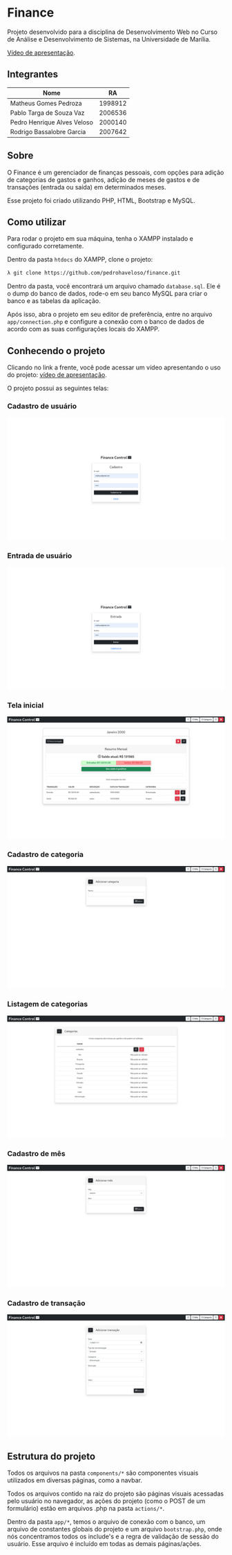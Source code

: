 # Finance

Projeto desenvolvido para a disciplina de Desenvolvimento Web no Curso de Análise e Desenvolvimento de Sistemas, na Universidade de Marília.

[Vídeo de apresentação](https://youtu.be/qn37fBianlw).

## Integrantes

| Nome                        | RA      |
| --------------------------- | ------- |
| Matheus Gomes Pedroza       | 1998912 |
| Pablo Targa de Souza Vaz    | 2006536 |
| Pedro Henrique Alves Veloso | 2000140 |
| Rodrigo Bassalobre Garcia   | 2007642 |

## Sobre

O Finance é um gerenciador de finanças pessoais, com opções para adição de categorias de gastos e ganhos, adição de meses de gastos e de transações (entrada ou saída) em determinados meses.

Esse projeto foi criado utilizando PHP, HTML, Bootstrap e MySQL.

## Como utilizar

Para rodar o projeto em sua máquina, tenha o XAMPP instalado e configurado corretamente.

Dentro da pasta `htdocs` do XAMPP, clone o projeto:

```bash
λ git clone https://github.com/pedrohaveloso/finance.git
```

Dentro da pasta, você encontrará um arquivo chamado `database.sql`. Ele é o dump do banco de dados, rode-o em seu banco MySQL para criar o banco e as tabelas da aplicação.

Após isso, abra o projeto em seu editor de preferência, entre no arquivo `app/connection.php` e configure a conexão com o banco de dados de acordo com as suas configurações locais do XAMPP.

## Conhecendo o projeto

Clicando no link a frente, você pode acessar um vídeo apresentando o uso do projeto:
[vídeo de apresentação](https://youtu.be/qn37fBianlw).

O projeto possui as seguintes telas:

### Cadastro de usuário

![Cadastro de usuário](readme/finance_register.png)

### Entrada de usuário

![Entrada de usuário](readme/finance_login.png)

### Tela inicial

![Tela inicial](readme/finance_index.png)

### Cadastro de categoria

![Cadastro de categoria](readme/finance_create_category.png)

### Listagem de categorias

![Listagem de categorias](readme/finance_list_categories.png)

### Cadastro de mês

![Cadastro de mês](readme/finance_create_month.png)

### Cadastro de transação

![Cadastro de transação](readme/finance_create_transaction.png)

## Estrutura do projeto

Todos os arquivos na pasta `components/*` são componentes visuais utilizados em diversas páginas, como a navbar.

Todos os arquivos contido na raiz do projeto são páginas visuais acessadas pelo usuário no navegador, as ações do projeto (como o POST de um formulário) estão em arquivos .php na pasta `actions/*`.

Dentro da pasta `app/*`, temos o arquivo de conexão com o banco, um arquivo de constantes globais do projeto e um arquivo `bootstrap.php`, onde nós concentramos todos os include's e a regra de validação de sessão do usuário. Esse arquivo é incluído em todas as demais páginas/ações.
